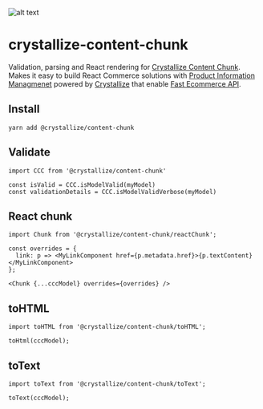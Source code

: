 ![alt text](https://raw.githubusercontent.com/snowballdigital/crystallize-content-chunk/HEAD/media/logo.png 'Pie with slice')

# crystallize-content-chunk

Validation, parsing and React rendering for [Crystallize Content Chunk](https://crystallize.com/developers/react-components/crystallize-content-chunk). Makes it easy to build React Commerce solutions with [Product Information Managmenet](https://crystallize.com/product/product-information-management) powered by [Crystallize](https://crystallize.com) that enable [Fast Ecommerce API](https://crystallize.com/product/graphql-commerce-api).

## Install

```
yarn add @crystallize/content-chunk
```

## Validate

```
import CCC from '@crystallize/content-chunk'

const isValid = CCC.isModelValid(myModel)
const validationDetails = CCC.isModelValidVerbose(myModel)
```

## React chunk

```
import Chunk from '@crystallize/content-chunk/reactChunk';

const overrides = {
  link: p => <MyLinkComponent href={p.metadata.href}>{p.textContent}</MyLinkComponent>
};

<Chunk {...cccModel} overrides={overrides} />
```

## toHTML

```
import toHTML from '@crystallize/content-chunk/toHTML';

toHtml(cccModel);
```

## toText

```
import toText from '@crystallize/content-chunk/toText';

toText(cccModel);
```
